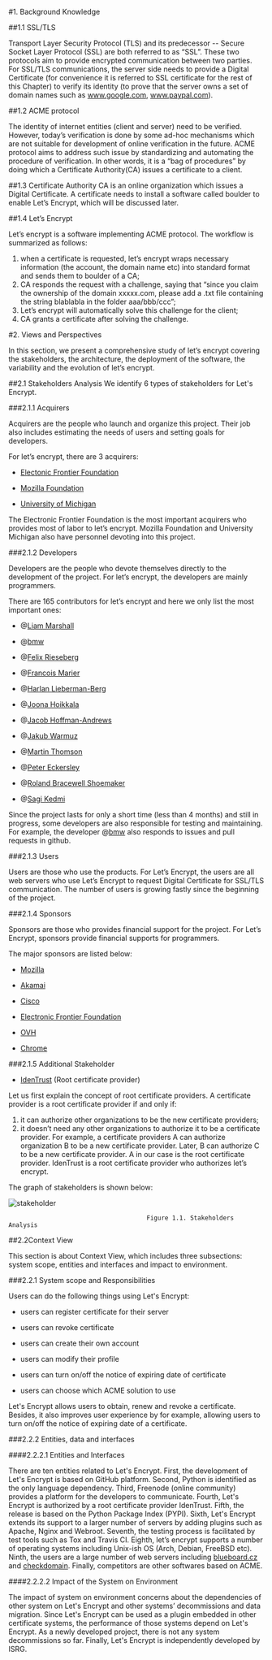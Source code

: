 #1. Background Knowledge

##1.1 SSL/TLS

Transport Layer Security Protocol (TLS) and its predecessor -- Secure Socket Layer Protocol (SSL) are both referred to as “SSL”. 
These two protocols aim to provide encrypted communication between two parties. For SSL/TLS communications, the server side needs to provide a Digital Certificate (for convenience it is referred to SSL certificate for the rest of this Chapter) to verify its identity (to prove that the server owns a set of domain names such as www.google.com, www.paypal.com).

##1.2 ACME protocol

The identity of internet entities (client and server) need to be verified. However, today’s verification is done by some ad-hoc mechanisms which are not suitable for development of online verification in the future. 
ACME protocol aims to address such issue by standardizing and automating the procedure of verification. In other words, it is a “bag of procedures” by doing which a Certificate Authority(CA) issues a certificate to a client.

##1.3 Certificate Authority
CA is an online organization which issues a Digital Certificate.
A certificate needs to install a software called boulder to enable Let’s Encrypt, which will be discussed later.

##1.4 Let’s Encrypt

Let’s encrypt is a software implementing ACME protocol.
The workflow is summarized as follows: 
1) when a certificate is requested, let’s encrypt wraps necessary information (the account, the domain name etc) into standard format and sends them to boulder of a CA; 
2) CA responds the request with a challenge, saying that “since you claim the ownership of the domain xxxxx.com, please add a .txt file containing the string blablabla in the folder aaa/bbb/ccc”; 
3) Let’s encrypt will automatically solve this challenge for the client; 
4) CA grants a certificate after solving the challenge.

#2. Views and Perspectives

In this section, we present a comprehensive study of let’s encrypt covering the stakeholders, the architecture, the deployment of the software, the variability and the evolution of let’s encrypt.

##2.1 Stakeholders Analysis
We identify 6 types of stakeholders for Let's Encrypt.

###2.1.1 Acquirers

Acquirers are the people who launch and organize this project.
Their job also includes estimating the needs of users and setting goals for developers.


For let’s encrypt, there are 3 acquirers:

- [Electonic Frontier Foundation](https://www.eff.org/)

- [Mozilla Foundation](https://www.mozilla.org/en-US/)

- [University of Michigan](https://en.wikipedia.org/wiki/University_of_Michigan)


The Electronic Frontier Foundation is the most important acquirers who provides most of labor to let’s encrypt.
Mozilla Foundation and University Michigan also have personnel devoting into this project.

###2.1.2 Developers

Developers are the people who devote themselves directly to the development of the project.
For let’s encrypt, the developers are mainly programmers.

There are 165 contributors for let’s encrypt and here we only list the most important ones:

- @[Liam Marshall](https://github.com/ArchimedesPi)

- @[bmw](https://github.com/bmw)

- @[Felix Rieseberg](https://github.com/felixrieseberg)

- @[Francois Marier](https://github.com/fmarier)

- @[Harlan Lieberman-Berg](https://github.com/hlieberman)

- @[Joona Hoikkala](https://github.com/joohoi)

- @[Jacob Hoffman-Andrews](https://github.com/jsha)

- @[Jakub Warmuz](https://github.com/kuba)

- @[Martin Thomson](https://github.com/martinthomson)

- @[Peter Eckersley](https://github.com/pde)

- @[Roland Bracewell Shoemaker](https://github.com/rolandshoemaker)

- @[Sagi Kedmi](https://github.com/sagi)

Since the project lasts for only a short time (less than 4 months) and still in progress, some developers are also responsible for testing and maintaining. For example, the developer @[bmw](https://github.com/bmw) also responds to issues and pull requests in github.

###2.1.3 Users

Users are those who use the products. For Let’s Encrypt, the users are all web servers who use Let’s Encrypt to request Digital Certificate for SSL/TLS communication. The number of users is growing fastly since the beginning of the project.

###2.1.4 Sponsors

Sponsors are those who provides financial support for the project.
For Let’s Encrypt, sponsors provide financial supports for programmers.

The major sponsors are listed below:

- [Mozilla](https://www.mozilla.org/)

- [Akamai](http://www.akamai.com/)

- [Cisco](http://www.cisco.com/)

- [Electronic Frontier Foundation](https://www.eff.org/)

- [OVH](https://www.ovh.com/)

- [Chrome](https://www.google.com/chrome/)

###2.1.5 Additional Stakeholder

- [IdenTrust](https://www.identrust.com/) (Root certificate provider)

Let us first explain the concept of root certificate providers.
A certificate provider is a root certificate provider if and only if:
1) it can authorize other organizations to be the new certificate providers;
2) it doesn’t need any other organizations to authorize it to be a certificate provider.
For example, a certificate providers A can authorize organization B to be a new certificate provider.
Later, B can authorize C to be a new certificate provider.
A in our case is the root certificate provider.
IdenTrust is a root certificate provider who authorizes let’s encrypt.

The graph of stakeholders is shown below:


![stakeholder](https://github.com/delftswa2016/team-letsencrypt/blob/master/D1/stakeholder.png)

                                          Figure 1.1. Stakeholders Analysis


##2.2Context View

This section is about Context View, which includes three subsections: system scope, entities and interfaces and impact to environment.

###2.2.1 System scope and Responsibilities

Users can do the following things using Let's Encrypt:

- users can register certificate for their server

- users can revoke certificate

- users can create their own account

- users can modify their profile

- users can turn on/off the notice of expiring date of certificate

- users can choose which ACME solution to use

Let's Encrypt allows users to obtain, renew and revoke a certificate.
Besides, it also improves user experience by for example, allowing users to turn on/off the notice of expiring date of a certificate.

###2.2.2 Entities, data and interfaces

####2.2.2.1 Entities and Interfaces

There are ten entities related to Let's Encrypt.
First, the development of Let's Encrypt is based on GitHub platform.
Second, Python is identified as the only language dependency.
Third, Freenode (online community) provides a platform for the developers to communicate.
Fourth, Let's Encrypt is authorized by a root certificate provider IdenTrust.
Fifth, the release is based on the Python Package Index (PYPI).
Sixth, Let's Encrypt extends its support to a larger number of servers by adding plugins such as Apache, Nginx and Webroot.
Seventh, the testing process is facilitated by test tools such as Tox and Travis CI. 
Eighth, let’s encrypt supports a number of operating systems including Unix-ish OS (Arch, Debian, FreeBSD etc).
Ninth, the users are a large number of web servers including [blueboard.cz](https://blueboard.cz/) and [checkdomain](https://www.checkdomain.de/ssl/zertifikat/ssl-free/).
Finally, competitors are other softwares based on ACME.


####2.2.2.2 Impact of the System on Environment

The impact of system on environment concerns about the dependencies of other system on Let's Encrypt and other systems’ decommissions and data migration.
Since Let's Encrypt can be used as a plugin embedded in other certificate systems, the performance of those systems depend on Let's Encrypt.
As a newly developed project, there is not any system decommissions so far.
Finally, Let's Encrypt is independently developed by ISRG.

